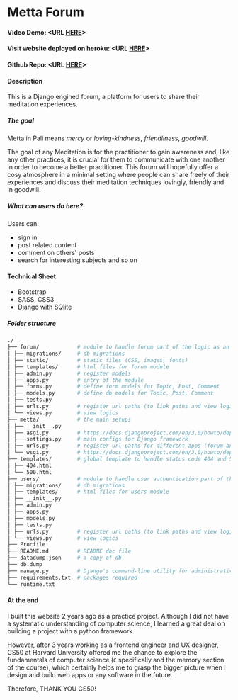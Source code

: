 # Metta Forum

#### Video Demo: <URL [HERE](https://youtube.com)>

#### Visit website deployed on heroku: <URL [HERE](https://metta-forum.herokuapp.com/)>

#### Github Repo: <URL [HERE](https://github.com/LD8/metta)>
#### Description

This is a Django engined forum, a platform for users to share their meditation experiences.

##### The goal

Metta in Pali means _mercy_ or _loving-kindness_, _friendliness_, _goodwill_.

The goal of any Meditation is for the practitioner to gain awareness and, like any other practices, it is crucial for them to communicate with one another in order to become a better practitioner. This forum will hopefully offer a cosy atmosphere in a minimal setting where people can share freely of their experiences and discuss their meditation techniques lovingly, friendly and in goodwill.

##### What can users do here?

Users can:

- sign in
- post related content
- comment on others' posts
- search for interesting subjects and so on

#### Technical Sheet

- Bootstrap
- SASS, CSS3
- Django with SQlite

##### Folder structure

```bash
./
├── forum/            # module to handle forum part of the logic as an app by itself
│ ├── migrations/     # db migrations
│ ├── static/         # static files (CSS, images, fonts)
│ ├── templates/      # html files for forum module
│ ├── admin.py        # register models
│ ├── apps.py         # entry of the module
│ ├── forms.py        # define form models for Topic, Post, Comment
│ ├── models.py       # define db models for Topic, Post, Comment
│ ├── tests.py
│ ├── urls.py         # register url paths (to link paths and view logics)
│ └── views.py        # view logics
├── metta/            # the main setups
│ ├── __init__.py
│ ├── asgi.py         # https://docs.djangoproject.com/en/3.0/howto/deployment/asgi/
│ ├── settings.py     # main configs for Django framework
│ ├── urls.py         # register url paths for different apps (forum and users in this case)
│ └── wsgi.py         # https://docs.djangoproject.com/en/3.0/howto/deployment/wsgi/
├── templates/        # global template to handle status code 404 and 500
│ ├── 404.html
│ └── 500.html
├── users/            # module to handle user authentication part of the logic
│ ├── migrations/     # db migrations
│ ├── templates/      # html files for users module
│ ├── __init__.py
│ ├── admin.py
│ ├── apps.py
│ ├── models.py
│ ├── tests.py
│ ├── urls.py         # register url paths (to link paths and view logics)
│ └── views.py        # view logics
├── Procfile
├── README.md         # README doc file
├── datadump.json     # a copy of db
├── db.dump
├── manage.py         # Django's command-line utility for administrative tasks
├── requirements.txt  # packages required
└── runtime.txt
```

#### At the end

I built this website 2 years ago as a practice project. Although I did not have a systematic understanding of computer science, I learned a great deal on building a project with a python framework.

However, after 3 years working as a frontend engineer and UX designer, CS50 at Harvard University offered me the chance to explore the fundamentals of computer science (`C` specifically and the memory section of the course), which certainly helps me to grasp the bigger picture when I design and build web apps or any software in the future.

Therefore, THANK YOU CS50!
